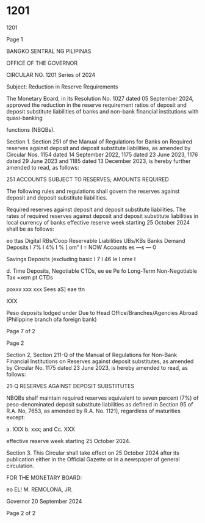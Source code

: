 # 1201

1201

Page 1

BANGKO SENTRAL NG PILIPINAS

OFFICE OF THE GOVERNOR

CIRCULAR NO. 1201 Series of 2024

Subject: Reduction in Reserve Requirements

The Monetary Board, in its Resolution No. 1027 dated 05 September 2024, approved the reduction in the reserve requirement ratios of deposit and deposit substitute liabilities of banks and non-bank financial institutions with quasi-banking

functions (NBQBs).

Section 1. Section 251 of the Manual of Regulations for Banks on Required reserves against deposit and deposit substitute liabilities, as amended by Circular Nos. 1154 dated 14 September 2022, 1175 dated 23 June 2023, 1176 dated 29 June 2023 and 1185 dated 13 December 2023, is hereby further amended to read, as follows:

251 ACCOUNTS SUBJECT TO RESERVES; AMOUNTS REQUIRED

The following rules and regulations shall govern the reserves against deposit and deposit substitute liabilities.

Required reserves against deposit and deposit substitute liabilities. The rates of required reserves against deposit and deposit substitute liabilities in local currency of banks effective reserve week starting 25 October 2024 shall be as follows:

eo ttas Digital RBs/Coop Reservable Liabilities UBs/KBs Banks Demand Deposits I 7% I 4% I % [ om” I = NOW Accounts es —_s —_ 0

Savings Deposits (excluding basic I 7 I 46 Ie I ome I

d. Time Deposits, Negotiable CTDs, ee ee Pe fo Long-Term Non-Negotiable Tax =xem pt CTDs

poxxx xxx xxx Sees aS] eae ttn

XXX

Peso deposits lodged under Due to Head Office/Branches/Agencies Abroad (Philippine branch ofa foreign bank)

Page 7 of 2

Page 2

Section 2, Section 211-Q of the Manual of Regulations for Non-Bank Financial Institutions on Reserves against deposit substitutes, as amended by Circular No. 1175 dated 23 June 2023, is hereby amended to read, as follows:

21-Q RESERVES AGAINST DEPOSIT SUBSTITUTES

NBQBs shalf maintain required reserves equivalent to seven percent (7%) of peso-denominated deposit substitute liabilities as defined in Section 95 of R.A. No, 7653, as amended by R.A. No. 1121], regardless of maturities except:

a. XXX b. xxx; and Cc. XXX

effective reserve week starting 25 October 2024.

Section 3. This Circular shall take effect on 25 October 2024 after its publication either in the Official Gazette or in a newspaper of general circulation.

FOR THE MONETARY BOARD:

eo EL! M. REMOLONA, JR.

Governor 20 September 2024

Page 2 of 2